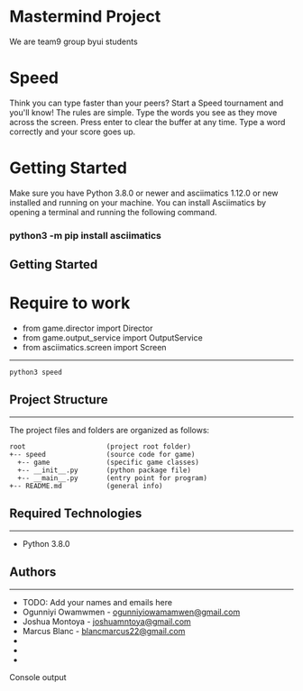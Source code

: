 # Mastermind Project

We are team9 group byui students

<h1>Speed</h1>
<p>
Think you can type faster than your peers? Start a Speed tournament and you'll know! The rules are simple. Type the words you see as they move across the screen. Press enter to clear the buffer at any time. Type a word correctly and your score goes up.
</p>

<h1>Getting Started</h1>
<p>
Make sure you have Python 3.8.0 or newer and asciimatics 1.12.0 or new installed and running on your machine. You can install Asciimatics by opening a terminal and running the following command.
</p>
<h3>python3 -m pip install asciimatics</h3>

## Getting Started

<h1>Require to work</h1>
<ul>
<li>from game.director import Director</li>
<li>from game.output_service import OutputService</li>
<li>from asciimatics.screen import Screen </li>
</ul>

---

```
python3 speed
```

## Project Structure

---

The project files and folders are organized as follows:

```
root                    (project root folder)
+-- speed               (source code for game)
  +-- game              (specific game classes)
  +-- __init__.py       (python package file)
  +-- __main__.py       (entry point for program)
+-- README.md           (general info)
```

## Required Technologies

---

- Python 3.8.0

## Authors

---

- TODO: Add your names and emails here
- Ogunniyi Owamwmen - ogunniyiowamamwen@gmail.com
- Joshua Montoya - joshuamntoya@gmail.com
- Marcus Blanc - blancmarcus22@gmail.com
-
-
-

Console output
